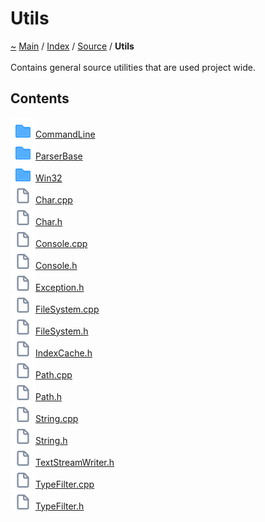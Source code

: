 <a id="utils"></a>
<h1>Utils</h1>
<a id="dir_5c09e96eccedf512ae411d636afd2712"></a>
<a id="utils"></a>
<a href="https://github.com/CharlesCarley/MdDox">~</a>
<a href="indexpage.md#main">Main</a>
<span class="inline-text">/</span>
<a href="index.md#index">Index</a>
<span class="inline-text">/</span>
<a href="dir_74389ed8173ad57b461b9d623a1f3867.md#source">Source</a>
<span class="inline-text">/</span>
<span class="bold-text"><b>Utils</b></span>
<br/>
<br/>
<span class="inline-text">Contains general source utilities that are used project wide. </span>
<a id="contents"></a>
<h2>Contents</h2>
<span class="icon-list-item"><a href="dir_7d925da7aa4fec7d143339dda86741c5.md#commandline" class="icon-list-item"><img src="../images/folder18px.svg" class="icon-list-item"/><span class="icon-list-item">CommandLine</span>
</a>
</span>
<br/>
<span class="icon-list-item"><a href="dir_228a382b75cefd1e10dd6a0b6021583d.md#parserbase" class="icon-list-item"><img src="../images/folder18px.svg" class="icon-list-item"/><span class="icon-list-item">ParserBase</span>
</a>
</span>
<br/>
<span class="icon-list-item"><a href="dir_df7f76837457d332ed2eae6561f124cc.md#win32" class="icon-list-item"><img src="../images/folder18px.svg" class="icon-list-item"/><span class="icon-list-item">Win32</span>
</a>
</span>
<br/>
<span class="icon-list-item"><a href="https://github.com/CharlesCarley/MdDox/blob/master//Source/Utils//Char.cpp#L1" class="icon-list-item"><img src="../images/file24px.svg" class="icon-list-item"/><span class="icon-list-item">Char.cpp</span>
</a>
</span>
<br/>
<span class="icon-list-item"><a href="https://github.com/CharlesCarley/MdDox/blob/master//Source/Utils//Char.h#L1" class="icon-list-item"><img src="../images/file24px.svg" class="icon-list-item"/><span class="icon-list-item">Char.h</span>
</a>
</span>
<br/>
<span class="icon-list-item"><a href="https://github.com/CharlesCarley/MdDox/blob/master//Source/Utils//Console.cpp#L1" class="icon-list-item"><img src="../images/file24px.svg" class="icon-list-item"/><span class="icon-list-item">Console.cpp</span>
</a>
</span>
<br/>
<span class="icon-list-item"><a href="https://github.com/CharlesCarley/MdDox/blob/master//Source/Utils//Console.h#L1" class="icon-list-item"><img src="../images/file24px.svg" class="icon-list-item"/><span class="icon-list-item">Console.h</span>
</a>
</span>
<br/>
<span class="icon-list-item"><a href="https://github.com/CharlesCarley/MdDox/blob/master//Source/Utils//Exception.h#L1" class="icon-list-item"><img src="../images/file24px.svg" class="icon-list-item"/><span class="icon-list-item">Exception.h</span>
</a>
</span>
<br/>
<span class="icon-list-item"><a href="https://github.com/CharlesCarley/MdDox/blob/master//Source/Utils//FileSystem.cpp#L1" class="icon-list-item"><img src="../images/file24px.svg" class="icon-list-item"/><span class="icon-list-item">FileSystem.cpp</span>
</a>
</span>
<br/>
<span class="icon-list-item"><a href="https://github.com/CharlesCarley/MdDox/blob/master//Source/Utils//FileSystem.h#L1" class="icon-list-item"><img src="../images/file24px.svg" class="icon-list-item"/><span class="icon-list-item">FileSystem.h</span>
</a>
</span>
<br/>
<span class="icon-list-item"><a href="https://github.com/CharlesCarley/MdDox/blob/master//Source/Utils//IndexCache.h#L1" class="icon-list-item"><img src="../images/file24px.svg" class="icon-list-item"/><span class="icon-list-item">IndexCache.h</span>
</a>
</span>
<br/>
<span class="icon-list-item"><a href="https://github.com/CharlesCarley/MdDox/blob/master//Source/Utils//Path.cpp#L1" class="icon-list-item"><img src="../images/file24px.svg" class="icon-list-item"/><span class="icon-list-item">Path.cpp</span>
</a>
</span>
<br/>
<span class="icon-list-item"><a href="https://github.com/CharlesCarley/MdDox/blob/master//Source/Utils//Path.h#L1" class="icon-list-item"><img src="../images/file24px.svg" class="icon-list-item"/><span class="icon-list-item">Path.h</span>
</a>
</span>
<br/>
<span class="icon-list-item"><a href="https://github.com/CharlesCarley/MdDox/blob/master//Source/Utils//String.cpp#L1" class="icon-list-item"><img src="../images/file24px.svg" class="icon-list-item"/><span class="icon-list-item">String.cpp</span>
</a>
</span>
<br/>
<span class="icon-list-item"><a href="https://github.com/CharlesCarley/MdDox/blob/master//Source/Utils//String.h#L1" class="icon-list-item"><img src="../images/file24px.svg" class="icon-list-item"/><span class="icon-list-item">String.h</span>
</a>
</span>
<br/>
<span class="icon-list-item"><a href="https://github.com/CharlesCarley/MdDox/blob/master//Source/Utils//TextStreamWriter.h#L1" class="icon-list-item"><img src="../images/file24px.svg" class="icon-list-item"/><span class="icon-list-item">TextStreamWriter.h</span>
</a>
</span>
<br/>
<span class="icon-list-item"><a href="https://github.com/CharlesCarley/MdDox/blob/master//Source/Utils//TypeFilter.cpp#L1" class="icon-list-item"><img src="../images/file24px.svg" class="icon-list-item"/><span class="icon-list-item">TypeFilter.cpp</span>
</a>
</span>
<br/>
<span class="icon-list-item"><a href="https://github.com/CharlesCarley/MdDox/blob/master//Source/Utils//TypeFilter.h#L1" class="icon-list-item"><img src="../images/file24px.svg" class="icon-list-item"/><span class="icon-list-item">TypeFilter.h</span>
</a>
</span>
<br/>
</div>
</div>
</body>
</html>
